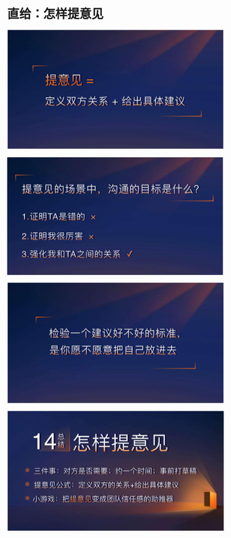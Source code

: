 # 直给：怎样提意见



![](../../.gitbook/assets/image%20%2878%29.png)



![](../../.gitbook/assets/image%20%2882%29.png)



![](../../.gitbook/assets/image%20%2884%29.png)



![](../../.gitbook/assets/image%20%2827%29.png)



